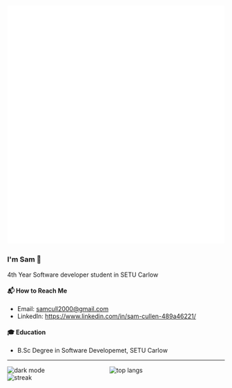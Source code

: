 [![Metrics](/github-metrics.svg)](#)
### I'm Sam 👋

4th Year Software developer student in SETU Carlow 

#### 📬 How to Reach Me
- Email: samcull2000@gmail.com
- LinkedIn: https://www.linkedin.com/in/sam-cullen-489a46221/

#### 🎓 Education
- B.Sc Degree in Software Developemet, SETU Carlow
---
<img alt = "dark mode"  align="left" width="47%" src="https://github-readme-stats.vercel.app/api?username=SamCull&show_icons=true&theme=dark#gh-dark-mode-only"/>

<img alt ="top langs" align="left" width="40%" src = "https://github-readme-stats.vercel.app/api/top-langs/?username=SamCull&layout=compact&exclude_repo=DataScience&langs_count=10&show_icons=true&theme=dark#gh-dark-mode-only&layout=compact"/>

<img alt ="streak" align="left" width="45%" src = "https://github-readme-streak-stats.herokuapp.com/?user=SamCull&theme=dark#gh-dark-mode-only"/>


